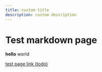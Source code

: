 ```yaml
---
title: custom title
description: custom description
---
```


# Test markdown page

**hello** world

[test page link (todo)](/hey/test)
